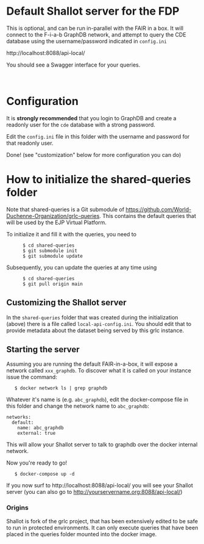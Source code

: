 # Default Shallot server for the FDP

This is optional, and can be run in-parallel with the FAIR in a box.  It will connect to the F-i-a-b GraphDB network, and attempt to query the 
CDE database using the username/password indicated in `config.ini`

http://localhost:8088/api-local/

You should see a Swagger interface for your queries.

<br/>

# Configuration

It is **strongly recommended** that you login to GraphDB and create a readonly user for the `cde` database with a strong password.

Edit the `config.ini` file in this folder with the username and password for that readonly user.

Done!  (see "customization" below for more configuration you can do)

# How to initialize the shared-queries folder

Note that shared-queries is a Git submodule of https://github.com/World-Duchenne-Organization/grlc-queries.  This contains the default queries that will be used by the EJP Virtual Platform.

To initialize it and fill it with the queries, you need to
```
      $ cd shared-queries
      $ git submodule init
      $ git submodule update
```

Subsequently, you can update the queries at any time using 

```
      $ cd shared-queries
      $ git pull origin main
```

## Customizing the Shallot server

In the `shared-queries` folder that was created during the initialization (above) there is a file called `local-api-config.ini`.  You should edit that to provide metadata about the dataset being served by this grlc instance.


## Starting the server

Assuming you are running the default FAIR-in-a-box, it will expose a network called `xxx_graphdb`.  To discover what it is called on your instance issue the command:

```
   $ docker network ls | grep graphdb
```

Whatever it's name is (e.g. `abc_graphdb`), edit the docker-compose file in this folder and change the network name to `abc_graphdb`:

```
networks:
  default:
    name: abc_graphdb
    external: true
```

This will allow your Shallot server to talk to graphdb over the docker internal network.

Now you're ready to go!

```
   $ docker-compose up -d
```

If you now surf to http://localhost:8088/api-local/ you will see your Shallot server (you can also go to http://yourservername.org:8088/api-local/)

### Origins

Shallot is fork of the grlc project, that has been extensively edited to be
safe to run in protected environments.  It can only execute queries that
have been placed in the queries folder mounted into the docker image.
